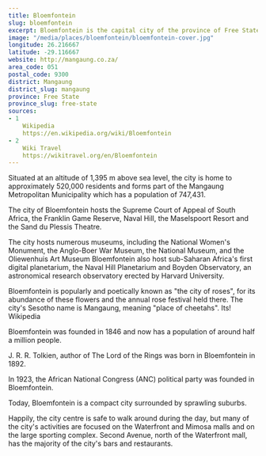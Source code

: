```yaml
---
title: Bloemfontein
slug: bloemfontein
excerpt: Bloemfontein is the capital city of the province of Free State of South Africa; and, as the judicial capital of the nation, one of South Africa's three national capitals and is the seventh largest city in South Africa. 
image: "/media/places/bloemfontein/bloemfontein-cover.jpg"
longitude: 26.216667
latitude: -29.116667
website: http://mangaung.co.za/
area_code: 051
postal_code: 9300
district: Mangaung
district_slug: mangaung
province: Free State
province_slug: free-state
sources:
- 1
    Wikipedia
    https://en.wikipedia.org/wiki/Bloemfontein
- 2
    Wiki Travel
    https://wikitravel.org/en/Bloemfontein
---
```

Situated at an altitude of 1,395 m above sea level, the city is home to approximately 520,000 residents and forms part of the Mangaung Metropolitan Municipality which has a population of 747,431. 

The city of Bloemfontein hosts the Supreme Court of Appeal of South Africa, the Franklin Game Reserve, Naval Hill, the Maselspoort Resort and the Sand du Plessis Theatre. 

The city hosts numerous museums, including the National Women's Monument, the Anglo-Boer War Museum, the National Museum, and the Oliewenhuis Art Museum Bloemfontein also host sub-Saharan Africa's first digital planetarium, the Naval Hill Planetarium and Boyden Observatory, an astronomical research observatory erected by Harvard University. 

Bloemfontein is popularly and poetically known as "the city of roses", for its abundance of these flowers and the annual rose festival held there. The city's Sesotho name is Mangaung, meaning "place of cheetahs". Its! Wikipedia

Bloemfontein was founded in 1846 and now has a population of around half a million people.

J. R. R. Tolkien, author of The Lord of the Rings was born in Bloemfontein in 1892.

In 1923, the African National Congress (ANC) political party was founded in Bloemfontein.

Today, Bloemfontein is a compact city surrounded by sprawling suburbs.

Happily, the city centre is safe to walk around during the day, but many of the city's activities are focused on the Waterfront and Mimosa malls and on the large sporting complex. Second Avenue, north of the Waterfront mall, has the majority of the city's bars and restaurants.